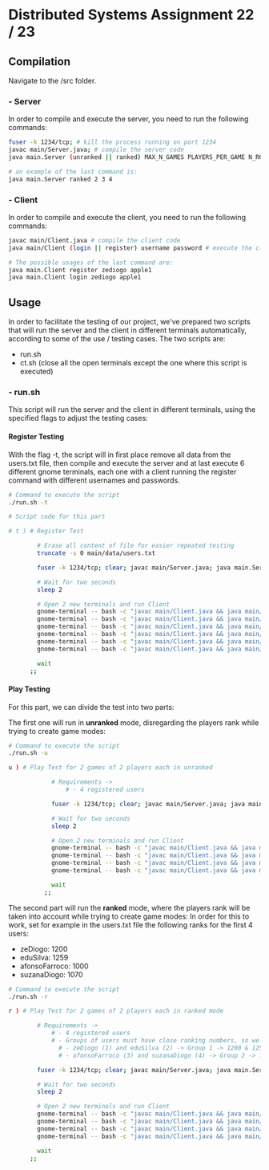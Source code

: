 # Distributed Systems Assignment 22 / 23

## Compilation

Navigate to the /src folder.

### - Server

In order to compile and execute the server, you need to run the following commands:

```bash
fuser -k 1234/tcp; # kill the process running on port 1234
javac main/Server.java; # compile the server code
java main.Server (unranked || ranked) MAX_N_GAMES PLAYERS_PER_GAME N_ROUNDS_PER_GAME #execute the server

# an example of the last command is:
java main.Server ranked 2 3 4
```

### - Client

In order to compile and execute the client, you need to run the following commands:

```bash
javac main/Client.java # compile the client code
java main/Client (login || register) username password # execute the client

# The possible usages of the last command are:
java main.Client register zediogo apple1
java main.Client login zediogo apple1 
```

## Usage

In order to facilitate the testing of our project, we've prepared two scripts that will run the server and the client in different terminals automatically, according to some of the use / testing cases.
The two scripts are:
- run.sh
- ct.sh (close all the open terminals except the one where this script is executed)

### - run.sh

This script will run the server and the client in different terminals, using the specified flags to adjust the testing cases:

#### Register Testing

With the flag -t, the script will in first place remove all data from the users.txt file, then compile and execute the server and at last execute 6 different gnome terminals, each one with a client running the register command with different usernames and passwords.
```bash
# Command to execute the script
./run.sh -t 

# Script code for this part

# t ) # Register Test

        # Erase all content of file for easier repeated testing
        truncate -s 0 main/data/users.txt

        fuser -k 1234/tcp; clear; javac main/Server.java; java main.Server unranked 2 2 2 &

        # Wait for two seconds
        sleep 2

        # Open 2 new terminals and run Client
        gnome-terminal -- bash -c "javac main/Client.java && java main/Client register zeDiogo apple1; exec bash"
        gnome-terminal -- bash -c "javac main/Client.java && java main/Client register eduSilva apple2; exec bash"
        gnome-terminal -- bash -c "javac main/Client.java && java main/Client register afonsoFarroco apple3; exec bash"
        gnome-terminal -- bash -c "javac main/Client.java && java main/Client register suzanaDiogo apple4; exec bash"
        gnome-terminal -- bash -c "javac main/Client.java && java main/Client register dianaMeireles apple5; exec bash"
        gnome-terminal -- bash -c "javac main/Client.java && java main/Client register sergioDiogo apple6; exec bash"

        wait
      ;;
```

#### Play Testing

For this part, we can divide the test into two parts:

The first one will run in **unranked** mode, disregarding the players rank while trying to create game modes:
```bash
# Command to execute the script
./run.sh -u

u ) # Play Test for 2 games of 2 players each in unranked

            # Requirements ->
                # - 4 registered users

            fuser -k 1234/tcp; clear; javac main/Server.java; java main.Server unranked 2 2 2 &

            # Wait for two seconds
            sleep 2

            # Open 2 new terminals and run Client
            gnome-terminal -- bash -c "javac main/Client.java && java main/Client login zeDiogo apple1; exec bash"
            gnome-terminal -- bash -c "javac main/Client.java && java main/Client login eduSilva apple2; exec bash"
            gnome-terminal -- bash -c "javac main/Client.java && java main/Client login afonsoFarroco apple3; exec bash"
            gnome-terminal -- bash -c "javac main/Client.java && java main/Client login suzanaDiogo apple4; exec bash"

            wait
          ;;
```

The second part will run the **ranked** mode, where the players rank will be taken into account while trying to create game modes:
In order for this to work, set for example in the users.txt file the following ranks for the first 4 users:
- zeDiogo: 1200
- eduSilva: 1259
- afonsoFarroco: 1000
- suzanaDiogo: 1070
```bash
# Command to execute the script
./run.sh -r

r ) # Play Test for 2 games of 2 players each in ranked mode

        # Requirements ->
            # - 4 registered users
            # - Groups of users must have close ranking numbers, so we can see the matchmaking algorithm working, for example:
              # - zeDiogo (1) and eduSilva (2) -> Group 1 -> 1200 & 1259
              # - afonsoFarroco (3) and suzanaDiogo (4) -> Group 2 -> 1000 & 1070

        fuser -k 1234/tcp; clear; javac main/Server.java; java main.Server ranked 2 2 2 &

        # Wait for two seconds
        sleep 2

        # Open 2 new terminals and run Client
        gnome-terminal -- bash -c "javac main/Client.java && java main/Client login zeDiogo apple1; exec bash"
        gnome-terminal -- bash -c "javac main/Client.java && java main/Client login eduSilva apple2; exec bash"
        gnome-terminal -- bash -c "javac main/Client.java && java main/Client login afonsoFarroco apple3; exec bash"
        gnome-terminal -- bash -c "javac main/Client.java && java main/Client login suzanaDiogo apple4; exec bash"

        wait
      ;;
```
